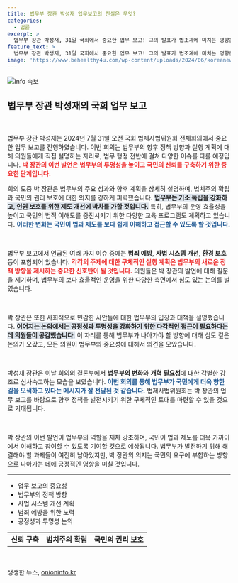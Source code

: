 ```yaml
---
title: 법무부 장관 박성재 업무보고의 진실은 무엇?
categories:
  - 법률
excerpt: >
  법무부 장관 박성재, 31일 국회에서 중요한 업무 보고! 그의 발표가 법조계에 미치는 영향은? 놓치지 마세요!
feature_text: >
  법무부 장관 박성재, 31일 국회에서 중요한 업무 보고! 그의 발표가 법조계에 미치는 영향은? 놓치지 마세요!
image: 'https://www.behealthy4u.com/wp-content/uploads/2024/06/koreanews.jpg'
---
```


<p><img src="https://www.behealthy4u.com/wp-content/uploads/2024/06/koreanews.jpg" alt="info 속보" /></p>

<h2 data-ke-size="size26">법무부 장관 박성재의 국회 업무 보고</h2>

<p data-ke-size="size16">&nbsp;</p>

<p>법무부 장관 박성재는 2024년 7월 31일 오전 국회 법제사법위원회 전체회의에서 중요한 업무 보고를 진행하였습니다. 이번 회의는 법무부의 향후 정책 방향과 실행 계획에 대해 의원들에게 직접 설명하는 자리로, 법무 행정 전반에 걸쳐 다양한 이슈를 다룰 예정입니다. <b><span style="color: #ee2323;">박 장관의 이번 발언은 법무부의 투명성을 높이고 국민의 신뢰를 구축하기 위한 중요한 단계입니다.</span></b></p>

<p>회의 도중 박 장관은 법무부의 주요 성과와 향후 계획을 상세히 설명하며, 법치주의 확립과 국민의 권리 보호에 대한 의지를 강하게 피력했습니다. <b><span style="background-color: #21538527;">법무부는 기소 독립을 강화하고, 인권 보호를 위한 제도 개선에 박차를 가할 것입니다.</span></b> 특히, 법무부의 운영 효율성을 높이고 국민의 법적 이해도를 증진시키기 위한 다양한 교육 프로그램도 계획하고 있습니다. <b><span style="color: #1a5490;">이러한 변화는 국민이 법과 제도를 보다 쉽게 이해하고 접근할 수 있도록 할 것입니다.</span></b></p>

<p data-ke-size="size16">&nbsp;</p>

<p>법무부 보고에서 언급된 여러 가지 이슈 중에는 <b>범죄 예방</b>, <b>사법 시스템 개선</b>, <b>환경 보호</b> 등이 포함되어 있습니다. <b><span style="color: #ee2323;">각각의 주제에 대한 구체적인 실행 계획은 법무부의 새로운 정책 방향을 제시하는 중요한 신호탄이 될 것입니다.</span></b> 의원들은 박 장관의 발언에 대해 질문을 제기하며, 법무부의 보다 효율적인 운영을 위한 다양한 측면에서 심도 있는 논의를 벌였습니다.</p>

<p data-ke-size="size16">&nbsp;</p>

<p>박 장관은 또한 사회적으로 민감한 사안들에 대한 법무부의 입장과 대책을 설명했습니다. <b><span style="background-color: #21538527;">이어지는 논의에서는 공정성과 투명성을 강화하기 위한 다각적인 접근이 필요하다는 데 의원들이 공감했습니다.</span></b> 이 자리를 통해 법무부가 나아가야 할 방향에 대해 심도 깊은 논의가 오갔고, 모든 의원이 법무부의 중요성에 대해서 의견을 모았습니다.</p>

<p data-ke-size="size16">&nbsp;</p>

<p>박성재 장관은 이날 회의의 결론부에서 <b>법무부의 변화</b>와 <b>개혁 필요성</b>에 대한 각별한 강조로 심사숙고하는 모습을 보였습니다. <b><span style="color: #1a5490;">이번 회의를 통해 법무부가 국민에게 더욱 향한 길을 모색하고 있다는 메시지가 잘 전달된 것 같습니다.</span></b> 법제사법위원회는 박 장관의 업무 보고를 바탕으로 향후 정책을 발전시키기 위한 구체적인 토대를 마련할 수 있을 것으로 기대됩니다.</p>

<p data-ke-size="size16">&nbsp;</p>

<p>박 장관의 이번 발언이 법무부의 역할을 재차 강조하며, 국민이 법과 제도를 더욱 가까이에서 이해하고 참여할 수 있도록 기여할 것으로 예상됩니다. 법무부가 발전하기 위해 해결해야 할 과제들이 여전히 남아있지만, 박 장관의 의지는 국민의 요구에 부합하는 방향으로 나아가는 데에 긍정적인 영향을 미칠 것입니다.</p>

<hr>

<ul>
  <li>업무 보고의 중요성</li>
  <li>법무부의 정책 방향</li>
  <li>사법 시스템 개선 계획</li>
  <li>범죄 예방을 위한 노력</li>
  <li>공정성과 투명성 논의</li>
</ul>

<table style="width: 100%;">
  <tr>
    <td style="text-align: center; height: 17px;"><b>신뢰 구축</b></td>
    <td style="text-align: center; height: 17px;"><b>법치주의 확립</b></td>
    <td style="text-align: center; height: 17px;"><b>국민의 권리 보호</b></td>
  </tr>
</table>

<p data-ke-size="size16">&nbsp;</p>
생생한 뉴스, <a href="https://onioninfo.kr" rel="dofollow">onioninfo.kr</a>


